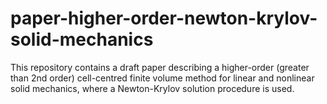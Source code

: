 # paper-higher-order-newton-krylov-solid-mechanics
This repository contains a draft paper describing a higher-order (greater than 2nd order) cell-centred finite volume method for linear and nonlinear solid mechanics, where a Newton-Krylov solution procedure is used.
